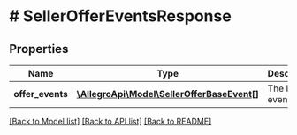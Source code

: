 # # SellerOfferEventsResponse

## Properties

Name | Type | Description | Notes
------------ | ------------- | ------------- | -------------
**offer_events** | [**\AllegroApi\Model\SellerOfferBaseEvent[]**](SellerOfferBaseEvent.md) | The list of events. |

[[Back to Model list]](../../README.md#models) [[Back to API list]](../../README.md#endpoints) [[Back to README]](../../README.md)
